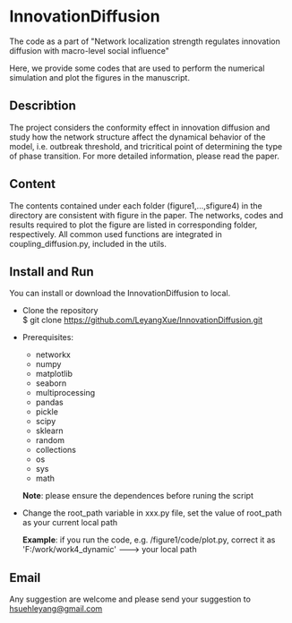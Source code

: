# InnovationDiffusion

The code as a part of "Network localization strength regulates innovation diffusion with macro-level social influence"

Here, we provide some codes that are used to perform the numerical simulation and plot the figures in the manuscript.

## Describtion 
The project considers the conformity effect in innovation diffusion and study how the network structure affect the dynamical behavior of the model, i.e. outbreak threshold, and tricritical point of determining the type of phase transition.
For more detailed information, please read the paper.

## Content 
The contents contained under each folder (figure1,...,sfigure4) in the directory are consistent with figure in the paper. The networks, codes and results required to plot the figure are listed in corresponding folder, respectively. All common used functions are integrated in coupling_diffusion.py, included in the utils.

## Install and Run

You can install or download the InnovationDiffusion to local.

* Clone the repository  
$ git clone https://github.com/LeyangXue/InnovationDiffusion.git

* Prerequisites:  
    * networkx  
    * numpy  
    * matplotlib  
    * seaborn 
    * multiprocessing 
    * pandas
    * pickle 
    * scipy
    * sklearn
    * random 
    * collections 
    * os
    * sys
    * math  

    **Note**: please ensure the dependences before runing the script

* Change the root_path variable in xxx.py file, set the value of root_path as your current local path 

    **Example**:  if you run the code, e.g. /figure1/code/plot.py, correct it as  
'F:/work/work4_dynamic' --->  your local path

## Email
Any suggestion are welcome and please send your suggestion to hsuehleyang@gmail.com


